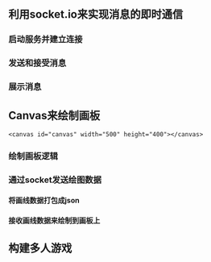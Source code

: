 ## 利用socket.io来实现消息的即时通信
### 启动服务并建立连接

### 发送和接受消息

### 展示消息

## Canvas来绘制画板

```
<canvas id="canvas" width="500" height="400"></canvas>
```
 ### 绘制画板逻辑

 ### 通过socket发送绘图数据
 #### 将画线数据打包成json
 #### 接收画线数据来绘制到画板上

 ## 构建多人游戏